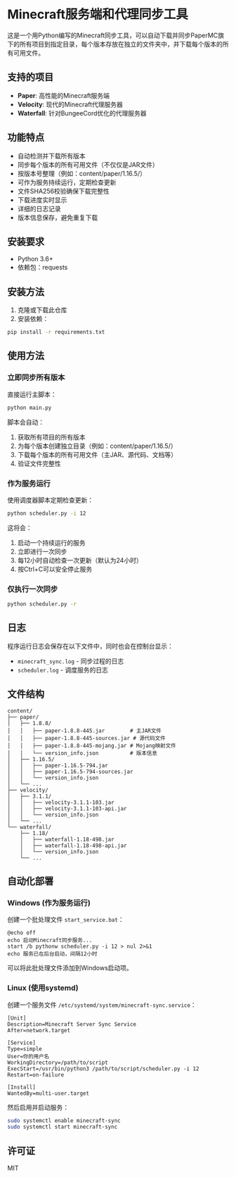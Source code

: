 # Minecraft服务端和代理同步工具

这是一个用Python编写的Minecraft同步工具，可以自动下载并同步PaperMC旗下的所有项目到指定目录，每个版本存放在独立的文件夹中，并下载每个版本的所有可用文件。

## 支持的项目

- **Paper**: 高性能的Minecraft服务端
- **Velocity**: 现代的Minecraft代理服务器
- **Waterfall**: 针对BungeeCord优化的代理服务器

## 功能特点

- 自动检测并下载所有版本
- 同步每个版本的所有可用文件（不仅仅是JAR文件）
- 按版本号整理（例如：content/paper/1.16.5/）
- 可作为服务持续运行，定期检查更新
- 文件SHA256校验确保下载完整性
- 下载进度实时显示
- 详细的日志记录
- 版本信息保存，避免重复下载

## 安装要求

- Python 3.6+
- 依赖包：requests

## 安装方法

1. 克隆或下载此仓库
2. 安装依赖：

```bash
pip install -r requirements.txt
```

## 使用方法

### 立即同步所有版本

直接运行主脚本：

```bash
python main.py
```

脚本会自动：
1. 获取所有项目的所有版本
2. 为每个版本创建独立目录（例如：content/paper/1.16.5/）
3. 下载每个版本的所有可用文件（主JAR、源代码、文档等）
4. 验证文件完整性

### 作为服务运行

使用调度器脚本定期检查更新：

```bash
python scheduler.py -i 12
```

这将会：
1. 启动一个持续运行的服务
2. 立即进行一次同步
3. 每12小时自动检查一次更新（默认为24小时）
4. 按Ctrl+C可以安全停止服务

### 仅执行一次同步

```bash
python scheduler.py -r
```

## 日志

程序运行日志会保存在以下文件中，同时也会在控制台显示：
- `minecraft_sync.log` - 同步过程的日志
- `scheduler.log` - 调度服务的日志

## 文件结构

```
content/
├── paper/
│   ├── 1.8.8/
│   │   ├── paper-1.8.8-445.jar        # 主JAR文件
│   │   ├── paper-1.8.8-445-sources.jar # 源代码文件
│   │   ├── paper-1.8.8-445-mojang.jar # Mojang映射文件
│   │   └── version_info.json          # 版本信息
│   ├── 1.16.5/
│   │   ├── paper-1.16.5-794.jar
│   │   ├── paper-1.16.5-794-sources.jar
│   │   └── version_info.json
│   └── ...
├── velocity/
│   ├── 3.1.1/
│   │   ├── velocity-3.1.1-103.jar
│   │   ├── velocity-3.1.1-103-api.jar
│   │   └── version_info.json
│   └── ...
└── waterfall/
    ├── 1.18/
    │   ├── waterfall-1.18-498.jar
    │   ├── waterfall-1.18-498-api.jar
    │   └── version_info.json
    └── ...
```

## 自动化部署

### Windows (作为服务运行)

创建一个批处理文件 `start_service.bat`：

```batch
@echo off
echo 启动Minecraft同步服务...
start /b pythonw scheduler.py -i 12 > nul 2>&1
echo 服务已在后台启动，间隔12小时
```

可以将此批处理文件添加到Windows启动项。

### Linux (使用systemd)

创建一个服务文件 `/etc/systemd/system/minecraft-sync.service`：

```
[Unit]
Description=Minecraft Server Sync Service
After=network.target

[Service]
Type=simple
User=你的用户名
WorkingDirectory=/path/to/script
ExecStart=/usr/bin/python3 /path/to/script/scheduler.py -i 12
Restart=on-failure

[Install]
WantedBy=multi-user.target
```

然后启用并启动服务：

```bash
sudo systemctl enable minecraft-sync
sudo systemctl start minecraft-sync
```

## 许可证

MIT 
